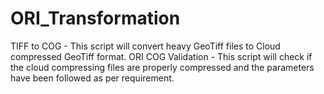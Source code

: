 # ORI_Transformation
TIFF to COG - This script will convert heavy GeoTiff files to Cloud compressed GeoTiff format. 
ORI COG Validation - This script will check if the cloud compressing files are properly compressed and the parameters have been followed as per requirement.
